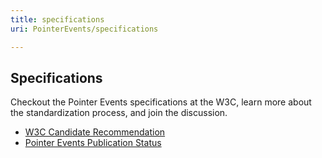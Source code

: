```yaml
---
title: specifications
uri: PointerEvents/specifications

---
```

## <span>Specifications</span>

Checkout the Pointer Events specifications at the W3C, learn more about the standardization process, and join the discussion.

-   [W3C Candidate Recommendation](http://www.w3.org/TR/pointerevents/)
-   [Pointer Events Publication Status](http://www.w3.org/wiki/PointerEvents/PubStatus)
